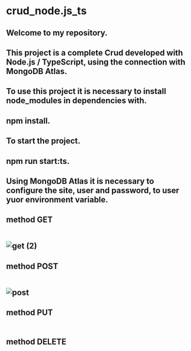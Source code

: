 # crud_node.js_ts


<h2>Welcome to my repository.
<h2>This project is a complete Crud developed with Node.js / TypeScript, using the connection with MongoDB Atlas.
<h2>To use this project it is necessary to install node_modules in dependencies with.
<h2>npm install.
<h2>To start the project.
<h2>npm run start:ts.
<h2>Using MongoDB Atlas it is necessary to configure the site, user and password, to user yuor environment variable.

<h2>method GET
<br><br>


![get (2)](https://user-images.githubusercontent.com/122386488/234473145-97f8c3d0-b686-4b05-a563-cf9dd9b05027.png)


<h2>method POST
<br><br>


![post](https://user-images.githubusercontent.com/122386488/234473401-915db5a6-6972-4c1c-a575-72231781931a.png)


<h2>method PUT
<br><br>

<h2>method DELETE
<br><br>

